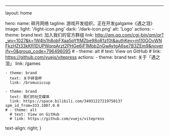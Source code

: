 ---
layout: home

hero:
  name: 碎月网络
  tagline: 游戏开发组织，正在开发galgame《遇之泪》
  image:
    light: '/light-icon.png'
    dark: '/dark-icon.png'
    alt: 'Logo'
  actions:
    - theme: brand
      text: 加入我们的官方群组
      link: http://qm.qq.com/cgi-bin/qm/qr?_wv=1027&k=1W4ls1h8obFXaa5pYftMZbe98oR1zf0t&authKey=m110GOvWNFkzHZt33kKfl1DUPWqrpArzt2PHGe6jF1Mbb2nGwAytgA6se7B3ZEm9&noverify=0&group_code=796496095
    # - theme: alt
      # text: View on GitHub
      # link: https://github.com/vuejs/vitepress
  actions:
    - theme: brand
      text: 关于「遇之泪」
      link: /games

    - theme: brand
      text: 关于碎音杯
      link: /bromusiccup
      
    - theme: brand
      text: 我们的社交媒体
      link: https://space.bilibili.com/3493122721975013?spm_id_from=333.1007.0.0
    # - theme: alt
      # text: View on GitHub
      # link: https://github.com/vuejs/vitepress

  text-align: right;
}
</style>
